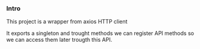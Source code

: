 ### Intro
This project is a wrapper from axios HTTP client

It exports a singleton and trought methods we can register API methods so we can access them later trougth this API.
